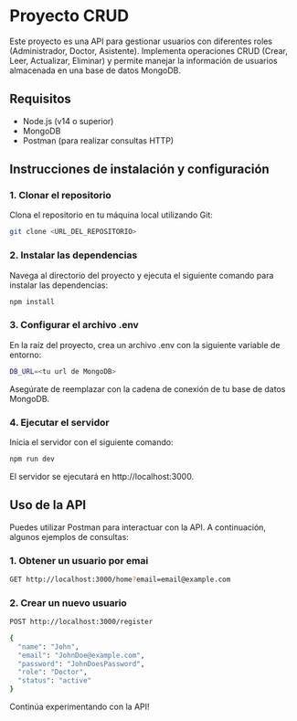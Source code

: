 # Proyecto CRUD 

Este proyecto es una API para gestionar usuarios con diferentes roles (Administrador, Doctor, Asistente). Implementa operaciones CRUD (Crear, Leer, Actualizar, Eliminar) y permite manejar la información de usuarios almacenada en una base de datos MongoDB.

## Requisitos

- Node.js (v14 o superior)
- MongoDB
- Postman (para realizar consultas HTTP)


## Instrucciones de instalación y configuración

### 1. Clonar el repositorio

Clona el repositorio en tu máquina local utilizando Git:

```bash
git clone <URL_DEL_REPOSITORIO>
```

### 2. Instalar las dependencias
Navega al directorio del proyecto y ejecuta el siguiente comando para instalar las dependencias:

```bash
npm install
```

### 3. Configurar el archivo .env
En la raíz del proyecto, crea un archivo .env con la siguiente variable de entorno:
```bash
DB_URL=<tu url de MongoDB>
```
Asegúrate de reemplazar <tu url de MongoDB> con la cadena de conexión de tu base de datos MongoDB.

### 4. Ejecutar el servidor

Inicia el servidor con el siguiente comando:
```bash
npm run dev
```
El servidor se ejecutará en http://localhost:3000.

## Uso de la API
Puedes utilizar Postman para interactuar con la API. A continuación, algunos ejemplos de consultas:

### 1. Obtener un usuario por emai
```bash
GET http://localhost:3000/home?email=email@example.com
```

### 2. Crear un nuevo usuario
```bash
POST http://localhost:3000/register
```
```bash
{
  "name": "John",
  "email": "JohnDoe@example.com",
  "password": "JohnDoesPassword",
  "role": "Doctor",
  "status": "active"
}
```
Continúa experimentando con la API!